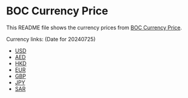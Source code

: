 # BOC Currency Price

This README file shows the currency prices from [BOC Currency Price](https://www.boc.cn/sourcedb/whpj/).

Currency links: (Date for 20240725)

- [USD](https://bocurrencyprice.techina.science/BOC_CURRENCY_PRICE/USD/20240725.json)
- [AED](https://bocurrencyprice.techina.science/BOC_CURRENCY_PRICE/AED/20240725.json)
- [HKD](https://bocurrencyprice.techina.science/BOC_CURRENCY_PRICE/HKD/20240725.json)
- [EUR](https://bocurrencyprice.techina.science/BOC_CURRENCY_PRICE/EUR/20240725.json)
- [GBP](https://bocurrencyprice.techina.science/BOC_CURRENCY_PRICE/GBP/20240725.json)
- [JPY](https://bocurrencyprice.techina.science/BOC_CURRENCY_PRICE/JPY/20240725.json)
- [SAR](https://bocurrencyprice.techina.science/BOC_CURRENCY_PRICE/SAR/20240725.json)
